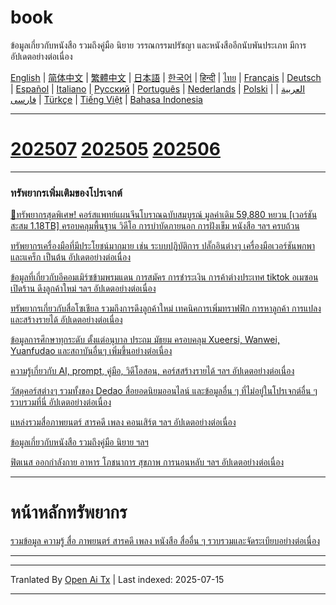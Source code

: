 # book
ข้อมูลเกี่ยวกับหนังสือ รวมถึงคู่มือ นิยาย วรรณกรรมปรัชญา และหนังสืออีกนับพันประเภท มีการอัปเดตอย่างต่อเนื่อง

[English](https://openaitx.github.io/view.html?user=mswnlz&project=book&lang=en) | [简体中文](https://openaitx.github.io/view.html?user=mswnlz&project=book&lang=zh-CN) | [繁體中文](https://openaitx.github.io/view.html?user=mswnlz&project=book&lang=zh-TW) | [日本語](https://openaitx.github.io/view.html?user=mswnlz&project=book&lang=ja) | [한국어](https://openaitx.github.io/view.html?user=mswnlz&project=book&lang=ko) | [हिन्दी](https://openaitx.github.io/view.html?user=mswnlz&project=book&lang=hi) | [ไทย](https://openaitx.github.io/view.html?user=mswnlz&project=book&lang=th) | [Français](https://openaitx.github.io/view.html?user=mswnlz&project=book&lang=fr) | [Deutsch](https://openaitx.github.io/view.html?user=mswnlz&project=book&lang=de) | [Español](https://openaitx.github.io/view.html?user=mswnlz&project=book&lang=es) | [Italiano](https://openaitx.github.io/view.html?user=mswnlz&project=book&lang=it) | [Русский](https://openaitx.github.io/view.html?user=mswnlz&project=book&lang=ru) | [Português](https://openaitx.github.io/view.html?user=mswnlz&project=book&lang=pt) | [Nederlands](https://openaitx.github.io/view.html?user=mswnlz&project=book&lang=nl) | [Polski](https://openaitx.github.io/view.html?user=mswnlz&project=book&lang=pl) | [العربية](https://openaitx.github.io/view.html?user=mswnlz&project=book&lang=ar) | [فارسی](https://openaitx.github.io/view.html?user=mswnlz&project=book&lang=fa) | [Türkçe](https://openaitx.github.io/view.html?user=mswnlz&project=book&lang=tr) | [Tiếng Việt](https://openaitx.github.io/view.html?user=mswnlz&project=book&lang=vi) | [Bahasa Indonesia](https://openaitx.github.io/view.html?user=mswnlz&project=book&lang=id)

----------------
# [202507](https://raw.githubusercontent.com/mswnlz/book/main/202507.md) [202505](https://raw.githubusercontent.com/mswnlz/book/main/202505.md) [202506](https://raw.githubusercontent.com/mswnlz/book/main/202506.md)


---------------
### ทรัพยากรเพิ่มเติมของโปรเจกต์

[🎁ทรัพยากรสุดพิเศษ! คอร์สแพทย์แผนจีนโบราณฉบับสมบูรณ์ มูลค่าเดิม 59,880 หยวน [เวอร์ชันสะสม 1.18TB] ครอบคลุมพื้นฐาน วิดีโอ การบำบัดภายนอก การฝังเข็ม หนังสือ ฯลฯ ครบถ้วน](https://github.com/mswnlz/chinese-traditional)

[ทรัพยากรเครื่องมือที่มีประโยชน์มากมาย เช่น ระบบปฏิบัติการ ปลั๊กอินต่างๆ เครื่องมือเวอร์ชันพกพาและแคร็ก เป็นต้น อัปเดตอย่างต่อเนื่อง](https://github.com/mswnlz/tools)


[ข้อมูลที่เกี่ยวกับอีคอมเมิร์ซข้ามพรมแดน การสมัคร การชำระเงิน การค้าต่างประเทศ tiktok อเมซอน เปิดร้าน ดึงลูกค้าใหม่ ฯลฯ อัปเดตอย่างต่อเนื่อง](https://github.com/mswnlz/cross-border)

[ทรัพยากรเกี่ยวกับสื่อโซเชียล รวมถึงการดึงลูกค้าใหม่ เทคนิคการเพิ่มทราฟฟิก การหาลูกค้า การแปลงและสร้างรายได้ อัปเดตอย่างต่อเนื่อง](https://github.com/mswnlz/self-media)

[ ข้อมูลการศึกษาทุกระดับ ตั้งแต่อนุบาล ประถม มัธยม ครอบคลุม Xueersi, Wanwei, Yuanfudao และสถาบันอื่นๆ เพิ่มขึ้นอย่างต่อเนื่อง](https://github.com/mswnlz/edu-knowlege)

[ความรู้เกี่ยวกับ AI, prompt, คู่มือ, วิดีโอสอน, คอร์สสร้างรายได้ ฯลฯ อัปเดตอย่างต่อเนื่อง](https://github.com/mswnlz/AIknowledge)

[วัสดุคอร์สต่างๆ รวมทั้งของ Dedao สื่อยอดนิยมออนไลน์ และข้อมูลอื่น ๆ ที่ไม่อยู่ในโปรเจกต์อื่น ๆ รวบรวมที่นี่ อัปเดตอย่างต่อเนื่อง](https://github.com/mswnlz/curriculum)

[แหล่งรวมสื่อภาพยนตร์ สารคดี เพลง คอนเสิร์ต ฯลฯ อัปเดตอย่างต่อเนื่อง](https://github.com/mswnlz/movies)

[ข้อมูลเกี่ยวกับหนังสือ รวมถึงคู่มือ นิยาย ฯลฯ](https://github.com/mswnlz/book)

[ฟิตเนส ออกกำลังกาย อาหาร โภชนาการ สุขภาพ การนอนหลับ ฯลฯ อัปเดตอย่างต่อเนื่อง](https://github.com/mswnlz/healthy)

---------------

# หน้าหลักทรัพยากร
[รวมข้อมูล ความรู้ สื่อ ภาพยนตร์ สารคดี เพลง หนังสือ สื่ออื่น ๆ รวบรวมและจัดระเบียบอย่างต่อเนื่อง](https://github.com/mswnlz)

---------------


---

Tranlated By [Open Ai Tx](https://github.com/OpenAiTx/OpenAiTx) | Last indexed: 2025-07-15

---